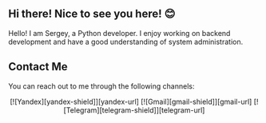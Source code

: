 ## Hi there! Nice to see you here! 😊
Hello! I am Sergey, a Python developer. I enjoy working on backend development and have a good understanding of system administration.

## Contact Me
You can reach out to me through the following channels:

<div align="center"> 
[![Yandex][yandex-shield]][yandex-url]
[![Gmail][gmail-shield]][gmail-url]
[![Telegram][telegram-shield]][telegram-url]
</div>


<!-- Links -->

[telegram-shield]: https://img.shields.io/badge/-Telegram-0A66C2.svg?style=for-the-badge&logo=telegram
[telegram-url]: mailto:sergey.2bite@gmail.com

[gmail-shield]: https://img.shields.io/badge/-Gmail-%23333?style=for-the-badge&logo=gmail&logoColor=white
[gmail-url]: mailto:sergey.2bite@gmail.com

[yandex-shield]: https://img.shields.io/badge/-Yandex%20Mail-FC3F1D.svg?style=for-the-badge
[yandex-url]: mailto:lashkinse@yandex.ru
